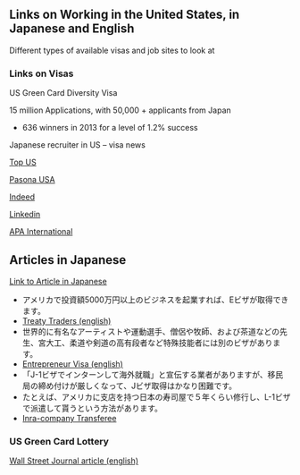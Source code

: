 ## Links on Working in the United States, in Japanese and English
  Different types of available visas and job sites to look at

### Links on Visas
US Green Card Diversity Visa

15 million Applications, with 50,000 + applicants from Japan

* 636 winners in 2013 for a level of 1.2% success

Japanese recruiter in US – visa news

[Top US](https://top-us.com/category/visa">https://top-us.com/category/visa)

[Pasona USA](http://www.pasona.com/en/)

[Indeed](http://www.indeed.com/q-Bilingual-Japanese-jobs.html)

[Linkedin](https://www.linkedin.com/jobs/search?keywords=Japanese%20Bilingual&amp;location=New%20York&amp;locationId=STATES.us.ny&amp;trk=jobs_jserp_search_button_execute&amp;searchOrigin=JSERP)

[APA International](http://www.apaintl.com/)

## Articles in Japanese

[Link to Article in Japanese](http://oshiete.goo.ne.jp/qa/1610635.html">http://oshiete.goo.ne.jp/qa/1610635.html)

* アメリカで投資額5000万円以上のビジネスを起業すれば、Eビザが取得できます。
 * [Treaty Traders (english)](https://www.uscis.gov/working-united-states/temporary-workers/e-1-treaty-traders)
* 世界的に有名なアーティストや運動選手、僧侶や牧師、および茶道などの先生、宮大工、柔道や剣道の高有段者など特殊技能者には別のビザがあります。
 * [Entrepreneur Visa (english)](https://www.uscis.gov/eir/visa-guide/entrepreneur-visa-guide)
* 「J-1ビザでインターンして海外就職」と宣伝する業者がありますが、移民局の締め付けが厳しくなって、Jビザ取得はかなり困難です。
* たとえば、アメリカに支店を持つ日本の寿司屋で５年くらい修行し、L-1ビザで派遣して貰うという方法があります。
 * [Inra-company Transferee](https://www.uscis.gov/eir/visa-guide/l-1-intracompany-transferee/understanding-l-1-requirements)

### US Green Card Lottery
[Wall Street Journal article (english)](http://www.wsj.com/articles/SB10001424052748704804504575606580971555998">http://www.wsj.com/articles/SB10001424052748704804504575606580971555998)

